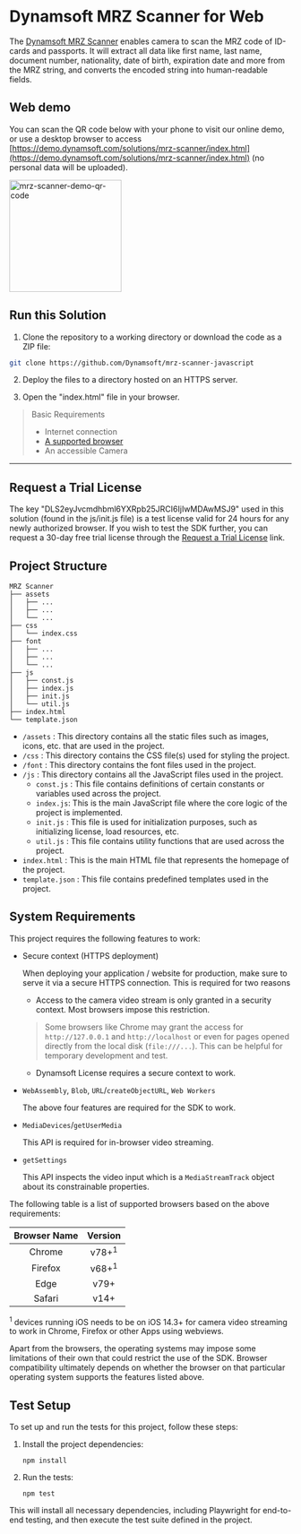 # Dynamsoft MRZ Scanner for Web

The [Dynamsoft MRZ Scanner](https://www.dynamsoft.com/use-cases/mrz-scanner/?utm_source=mrzdemo&package=js) enables camera to scan the MRZ code of ID-cards and passports. It will extract all data like first name, last name, document number, nationality, date of birth, expiration date and more from the MRZ string, and converts the encoded string into human-readable fields.

## Web demo

You can scan the QR code below with your phone to visit our online demo, or use a desktop browser to access [https://demo.dynamsoft.com/solutions/mrz-scanner/index.html](https://demo.dynamsoft.com/solutions/mrz-scanner/index.html) (no personal data will be uploaded).

<img src="https://www.dynamsoft.com/webres/wwwroot/images/usecases/mrz-scanner/mrz-scanner-demo-qr-code.svg" alt="mrz-scanner-demo-qr-code" width="200"/>

## Run this Solution

1. Clone the repository to a working directory or download the code as a ZIP file:

```sh
git clone https://github.com/Dynamsoft/mrz-scanner-javascript
```

2. Deploy the files to a directory hosted on an HTTPS server.

3. Open the "index.html" file in your browser.

> Basic Requirements
>
>  * Internet connection  
>  * [A supported browser](#system-requirements)
>  * An accessible Camera

-----

## Request a Trial License

The key "DLS2eyJvcmdhbml6YXRpb25JRCI6IjIwMDAwMSJ9" used in this solution (found in the js/init.js file) is a test license valid for 24 hours for any newly authorized browser. If you wish to test the SDK further, you can request a 30-day free trial license through the <a href="https://www.dynamsoft.com/customer/license/trialLicense?product=mrz&utm_source=samples&package=js" target="_blank">Request a Trial License</a> link.

## Project Structure

```text
MRZ Scanner
├── assets
│   ├── ...
│   ├── ...
│   └── ...
├── css
│   └── index.css
├── font
│   ├── ...
│   ├── ...
│   └── ...
├── js
│   ├── const.js
│   ├── index.js
│   ├── init.js
│   └── util.js
├── index.html
└── template.json
```

 * `/assets` : This directory contains all the static files such as images, icons, etc. that are used in the project.
 * `/css` : This directory contains the CSS file(s) used for styling the project.
 * `/font` : This directory contains the font files used in the project.
 * `/js` : This directory contains all the JavaScript files used in the project.
   * `const.js` : This file contains definitions of certain constants or variables used across the project.
   * `index.js`: This is the main JavaScript file where the core logic of the project is implemented.
   * `init.js` : This file is used for initialization purposes, such as initializing license, load resources, etc.
   * `util.js` : This file contains utility functions that are used across the project.
 * `index.html` : This is the main HTML file that represents the homepage of the project.
 * `template.json` : This file contains predefined templates used in the project.

## System Requirements

This project requires the following features to work:

- Secure context (HTTPS deployment)

  When deploying your application / website for production, make sure to serve it via a secure HTTPS connection. This is required for two reasons
  
  - Access to the camera video stream is only granted in a security context. Most browsers impose this restriction.
  > Some browsers like Chrome may grant the access for `http://127.0.0.1` and `http://localhost` or even for pages opened directly from the local disk (`file:///...`). This can be helpful for temporary development and test.
  
  - Dynamsoft License requires a secure context to work.

- `WebAssembly`, `Blob`, `URL`/`createObjectURL`, `Web Workers`

  The above four features are required for the SDK to work.

- `MediaDevices`/`getUserMedia`

  This API is required for in-browser video streaming.

- `getSettings`

  This API inspects the video input which is a `MediaStreamTrack` object about its constrainable properties.

The following table is a list of supported browsers based on the above requirements:

  | Browser Name |     Version      |
  | :----------: | :--------------: |
  |    Chrome    | v78+<sup>1</sup> |
  |   Firefox    | v68+<sup>1</sup> |
  |     Edge     |       v79+       |
  |    Safari    |       v14+       |

  <sup>1</sup> devices running iOS needs to be on iOS 14.3+ for camera video streaming to work in Chrome, Firefox or other Apps using webviews.

Apart from the browsers, the operating systems may impose some limitations of their own that could restrict the use of the SDK. Browser compatibility ultimately depends on whether the browser on that particular operating system supports the features listed above.


## Test Setup

To set up and run the tests for this project, follow these steps:

1. Install the project dependencies:
   ```
   npm install
   ```

2. Run the tests:
   ```
   npm test
   ```

This will install all necessary dependencies, including Playwright for end-to-end testing, and then execute the test suite defined in the project.


